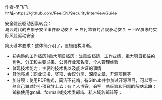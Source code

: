 作者-吴飞飞  
地址-https://github.com/FeeiCN/SecurityInterviewGuide

安全建设驱动因素转变：  
乌云时代的白帽子安全事件驱动安全 -> 应付监管的合规驱动安全 -> HW演练的实际风险驱动安全

简历基本要求：整体简介明了，逻辑结构清晰。
  - 较完整的工作经历&重大项目经历：注意空档期、工作业绩、重大项目担任的角色、分工和主要成果、公司行业知名度、个人管理经验
  - 体现技术能力：主要的技术栈以及能佐证的事情
  - 其他亮点：职业证书、奖项、会议分享、深度文章、开源项目等
  - 加分项：使用PDF格式，简洁不花哨；有Github并参加过开源项目，可以写一些自己做过的小项目放上去；有个人博客，会写一些经验和问题的解决思路；邮箱使用gmail、foxmail或技术类邮箱、私人域名邮箱等；
